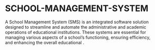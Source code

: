 # SCHOOL-MANAGEMENT-SYSTEM
A School Management System (SMS) is an integrated software solution designed to streamline and automate the administrative and academic operations of educational institutions. These systems are essential for managing various aspects of a school’s functioning, ensuring efficiency, and enhancing the overall educational .
